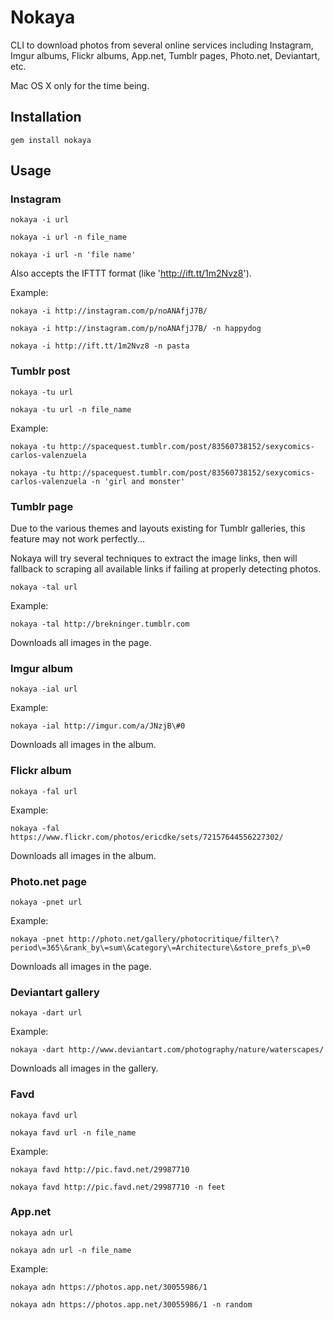 # Nokaya

CLI to download photos from several online services including Instagram, Imgur albums, Flickr albums, App.net, Tumblr pages, Photo.net, Deviantart, etc.

Mac OS X only for the time being.

## Installation

`gem install nokaya`

## Usage

### Instagram

`nokaya -i url`  

`nokaya -i url -n file_name`  

`nokaya -i url -n 'file name'`  

Also accepts the IFTTT format (like 'http://ift.tt/1m2Nvz8').  

Example:

`nokaya -i http://instagram.com/p/noANAfjJ7B/`  

`nokaya -i http://instagram.com/p/noANAfjJ7B/ -n happydog`

`nokaya -i http://ift.tt/1m2Nvz8 -n pasta`

### Tumblr post

`nokaya -tu url` 

`nokaya -tu url -n file_name`  

Example:

`nokaya -tu http://spacequest.tumblr.com/post/83560738152/sexycomics-carlos-valenzuela`  

`nokaya -tu http://spacequest.tumblr.com/post/83560738152/sexycomics-carlos-valenzuela -n 'girl and monster'`

### Tumblr page

Due to the various themes and layouts existing for Tumblr galleries, this feature may not work perfectly...

Nokaya will try several techniques to extract the image links, then will fallback to scraping all available links if failing at properly detecting photos.  

`nokaya -tal url`

Example:

`nokaya -tal http://brekninger.tumblr.com`

Downloads all images in the page.  

### Imgur album

`nokaya -ial url`

Example:

`nokaya -ial http://imgur.com/a/JNzjB\#0`

Downloads all images in the album.  

### Flickr album

`nokaya -fal url`

Example:

`nokaya -fal https://www.flickr.com/photos/ericdke/sets/72157644556227302/`

Downloads all images in the album.  

### Photo.net page

`nokaya -pnet url`

Example:

`nokaya -pnet http://photo.net/gallery/photocritique/filter\?period\=365\&rank_by\=sum\&category\=Architecture\&store_prefs_p\=0`

Downloads all images in the page.  

### Deviantart gallery

`nokaya -dart url`

Example:

`nokaya -dart http://www.deviantart.com/photography/nature/waterscapes/`

Downloads all images in the gallery.  

### Favd

`nokaya favd url` 

`nokaya favd url -n file_name`  

Example:

`nokaya favd http://pic.favd.net/29987710`  

`nokaya favd http://pic.favd.net/29987710 -n feet`

### App.net

`nokaya adn url` 

`nokaya adn url -n file_name`  

Example:

`nokaya adn https://photos.app.net/30055986/1`  

`nokaya adn https://photos.app.net/30055986/1 -n random`
